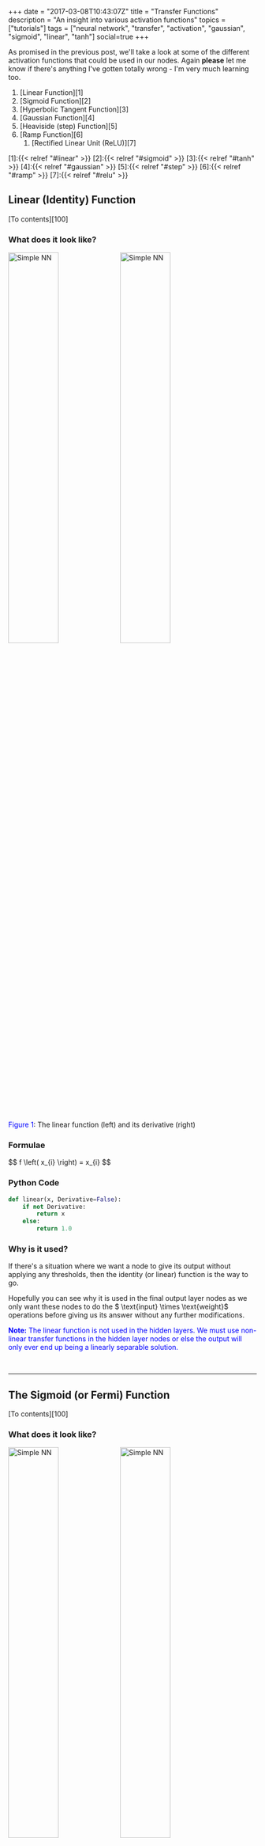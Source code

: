 +++
date = "2017-03-08T10:43:07Z"
title = "Transfer Functions"
description = "An insight into various activation functions"
topics = ["tutorials"]
tags = ["neural network", "transfer", "activation", "gaussian", "sigmoid", "linear", "tanh"]
social=true
+++

As promised in the previous post, we'll take a look at some of the different activation functions that could be used in our nodes. Again **please** let me know if there's anything I've gotten totally wrong - I'm very much learning too.

<div id="toctop"></div>

1. [Linear Function][1]
2. [Sigmoid Function][2]
3. [Hyperbolic Tangent Function][3]
4. [Gaussian Function][4]
5. [Heaviside (step) Function][5]
6. [Ramp Function][6]
	1. [Rectified Linear Unit (ReLU)][7]

[1]:{{< relref "#linear" >}}
[2]:{{< relref "#sigmoid" >}}
[3]:{{< relref "#tanh" >}}
[4]:{{< relref "#gaussian" >}}
[5]:{{< relref "#step" >}}
[6]:{{< relref "#ramp" >}}
[7]:{{< relref "#relu" >}}

<h2 id="linear"> Linear (Identity) Function </h2>

[To contents][100]

### What does it look like?

<div  id="fig1" class="figure_container">
		<div class="figure_images">
		<img title="Simple NN" src="/img/transferFunctions/linear.png" width="45%"><img title="Simple NN" src="/img/transferFunctions/dlinear.png" width="45%">
		</div>
		<div class="figure_caption">
			<font color="blue">Figure 1</font>: The linear function (left) and its derivative (right)
		</div>
</div>


### Formulae

<div>$$
f \left( x_{i} \right) = x_{i}
$$</div>

### Python Code

```python
def linear(x, Derivative=False):
    if not Derivative:
        return x
    else:
        return 1.0
```

### Why is it used?

If there's a situation where we want a node to give its output without applying any thresholds, then the identity (or linear) function is the way to go.

Hopefully you can see why it is used in the final output layer nodes as we only want these nodes to do the $ \text{input} \times \text{weight}$ operations before giving us its answer without any further modifications.

<font color="blue">

**Note:** The linear function is not used in the hidden layers. We must use non-linear transfer functions in the hidden layer nodes or else the output will only ever end up being a linearly separable solution.

</font>

<br>

---

<h2 id="sigmoid"> The Sigmoid (or Fermi) Function </h2>

[To contents][100]

### What does it look like?


<div  id="fig2" class="figure_container">
		<div class="figure_images">
		<img title="Simple NN" src="/img/transferFunctions/sigmoid.png" width="45%"><img title="Simple NN" src="/img/transferFunctions/dsigmoid.png" width="45%">
		</div>
		<div class="figure_caption">
			<font color="blue">Figure 2</font>: The sigmoid function (left) and its derivative (right)
		</div>
</div>

### Formulae

<div >$$
f\left(x_{i} \right) = \frac{1}{1 + e^{  - x_{i}  }}, \ \
f^{\prime}\left( x_{i} \right) = \sigma(x_{i}) \left( 1 -  \sigma(x_{i}) \right)
$$</div>

### Python Code

```python
def sigmoid(x,Derivative=False):
    if not Derivative:
        return 1 / (1 + np.exp (-x))
    else:
        out = sigmoid(x)
        return out * (1 - out)
```



### Why is it used?

This function maps the input to a value between 0 and 1 (but not equal to 0 or 1). This means the output from the node will be a high signal (if the input is positive) or a low one (if the input is negative). This function is often chosen as it is one of the easiest to hard-code in terms of its derivative. The simplicity of its derivative allows us to efficiently perform back propagation without using any fancy packages or approximations. The fact that this function is smooth, continuous (differentiable), monotonic and bounded means that back propagation will work well.

The sigmoid's natural threshold is 0.5, meaning that any input that maps to a value above 0.5 will be considered high (or 1) in binary terms.


<br>

---

<h2 id="tanh"> Hyperbolic Tangent Function ( $\tanh(x)$ ) </h2>

[To contents][100]

### What does it look like?

<div  id="fig3" class="figure_container">
		<div class="figure_images">
		<img title="Simple NN" src="/img/transferFunctions/tanh.png" width="45%"><img title="Simple NN" src="/img/transferFunctions/dtanh.png" width="45%">
		</div>
		<div class="figure_caption">
			<font color="blue">Figure 3</font>: The hyperbolic tangent function (left) and its derivative (right)
		</div>
</div>

### Formulae

<div >$$
f\left(x_{i} \right) = \tanh\left(x_{i}\right),
f^{\prime}\left(x_{i} \right) = 1 - \tanh\left(x_{i}\right)^{2}
$$</div>

### Why is it used?

This is a very similar function to the previous sigmoid function and has much of the same properties: even its derivative is straight forward to compute. However, this function allows us to map the input to any value between -1 and 1 (but not inclusive of those). In effect, this allows us to apply a plenalty to the node (negative) rather than just have the node not fire at all. It also gives us a larger range of output to play with in the positive end of the scale meaning finer adjustments can be made.

This function has a natural threshold of 0, meaning that any input which maps to a value greater than 0 is considered high (or 1) in binary terms.

Again, the fact that this function is smooth, continuous (differentiable), monotonic and bounded means that back propagation will work well. The subsequent functions don't all have these properties which makes them more difficult to use in back propagation (though it is done).
<br>

---

## What's the difference between the sigmoid and hyperbolic tangent?

They both achieve a similar mapping, are both continuous, smooth, monotonic and differentiable, but give out different values. For a sigmoid function, a large negative input generates an almost zero output. This lack of output will affect all subsequent weights in the network which may not be desirable - effectively stopping the next nodes from learning. In contrast, the $\tanh$ function supplies -1 for negative values, maintaining the output of the node and allowing subsequent nodes to learn from it.

---

<h2 id="gaussian"> Gaussian Function </h2>

[To contents][100]

### What does it look like?

<div  id="fig4" class="figure_container">
		<div class="figure_images">
		<img title="Simple NN" src="/img/transferFunctions/gaussian.png" width="45%"><img title="Simple NN" src="/img/transferFunctions/dgaussian.png" width="45%">
		</div>
		<div class="figure_caption">
			<font color="blue">Figure 4</font>: The gaussian function (left) and its derivative (right)
		</div>
</div>

### Formulae

<div >$$
f\left( x_{i}\right ) = e^{ -x_{i}^{2}}, \ \
f^{\prime}\left( x_{i}\right ) = - 2x e^{ - x_{i}^{2}}
$$</div>

### Python Code

```python
def gaussian(x, Derivative=False):
    if not Derivative:
        return np.exp(-x**2)
    else:
        return -2 * x * np.exp(-x**2)
```

### Why is it used?

The gaussian function is an even function, thus is gives the same output for equally positive and negative values of input. It gives its maximal output when there is no input and has decreasing output with increasing distance from zero. We can perhaps imagine this function is used in a node where the input feature is less likely to contribute to the final result.

<br>

---

<h2 id="step"> Step (or Heaviside) Function </h2>

[To contents][100]

### What does it look like?

<div  id="fig5" class="figure_container">
		<div class="figure_images">
		<img title="Simple NN" src="/img/transferFunctions/step.png" width="45%">
		</div>
		<div class="figure_caption">
			<font color="blue">Figure 5</font>: The Heaviside function (left) and its derivative (right)
		</div>
</div>

### Formulae

<div>$$
    f(x)= 
\begin{cases}
\begin{align}
    0  \ &: \ x_{i} \leq T\\
    1 \ &: \ x_{i} > T\\
    \end{align}
\end{cases}
$$</div>

### Why is it used?

Some cases call for a function which applies a hard thresold: either the output is precisely a single value, or not. The other functions we've looked at have an intrinsic probablistic output to them i.e. a higher output in decimal format implying a greater probability of being 1 (or a high output). The step function does away with this opting for a definite high or low output depending on some threshold on the input $T$.

However, the step-function is discontinuous and therefore non-differentiable (its derivative is the Dirac-delta function). Therefore use of this function in practice is not done with back-propagation.

<br>

---

<h2 id="ramp"> Ramp Function </h2>

[To contents][100]

### What does it look like?

<div  id="fig6" class="figure_container">
		<div class="figure_images">
		<img title="Simple NN" src="/img/transferFunctions/ramp.png" width="45%"><img title="Simple NN" src="/img/transferFunctions/dramp.png" width="45%">
		</div>
		<div class="figure_caption">
			<font color="blue">Figure 6</font>: The ramp function (left) and its derivative (right) with $T1=-2$ and $T2=3$.
		</div>
</div>


### Formulae

<div>$$
    f(x)= 
\begin{cases}
\begin{align}
    0 \ &: \ x_{i} \leq T_{1}\\[0.5em]
    \frac{\left( x_{i} - T_{1} \right)}{\left( T_{2} - T_{1} \right)} \ &: \ T_{1} \leq x_{i} \leq T_{2}\\[0.5em]
    1 \ &: \ x_{i} > T_{2}\\
    \end{align}
\end{cases}
$$</div>

### Python Code

```python
def ramp(x, Derivative=False, T1=0, T2=np.max(x)):
    out = np.ones(x.shape)
    ids = ((x < T1) | (x > T2))
    if not Derivative:
        out = ((x - T1)/(T2-T1))
        out[(x < T1)] = 0
        out[(x > T2)] = 1
        return out
    else:
        out[ids]=0
        return out
```

### Why is it used?

The ramp function is a truncated version of the linear function. From its shape, the ramp function looks like a more definitive version of the sigmoid function in that its maps a range of inputs to outputs over the range (0 1) but this time with definitive cut off points $T1$ and $T2$. This gives the function the ability to fire the node very definitively above a threshold, but still have some uncertainty in the lower regions. It may not be common to see $T1$ in the negative region unless the ramp is equally distributed about $0$.

<h3 id="relu"> 6.1 Rectified Linear Unit (ReLU) </h3>

There is a popular, special case of the ramp function in use in the powerful _convolutional neural network_ (CNN) architecture called a _**Re**ctifying **L**inear **U**nit_ (ReLU). In a ReLU, $T1=0$ and $T2$ is the maximum of the input giving a linear function with no negative values as below:

<div  id="fig7" class="figure_container">
		<div class="figure_images">
		<img title="Simple NN" src="/img/transferFunctions/relu.png" width="45%"><img title="Simple NN" src="/img/transferFunctions/drelu.png" width="45%">
		</div>
		<div class="figure_caption">
			<font color="blue">Figure 7</font>: The Rectified Linear Unit (ReLU) (left) with its derivative (right).
		</div>
</div>

and in Python:

```python
def relu(x, Derivative=False):
    if not Derivative:
        return np.maximum(0,x)
    else:
        out = np.ones(x.shape)
        out[(x < 0)]=0
        return out
```

[100]:{{< relref "#toctop" >}}
